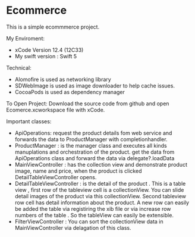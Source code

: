 # Ecommerce

This is a simple ecommmerce project.

My Enviroment:
- xCode Version 12.4 (12C33)
- My swift version : Swift 5


Technical:
- Alomofire is used as networking library
- SDWebImage is used as image downloader to help cache issues.
- CocoaPods is used as dependency manager

To Open Project: Download the source code from github and open  Ecomerce.xcworkspace file with xCode.

Important classes:
- ApiOperations: request the product details fom web service and forwards the data to ProductManager with completionhandler.
- ProductManager : is the manager class and executes all kinds manuplations and orchestration of the product. get the data from  ApiOperations class and forward the data via delegate?.loadData
- MainViewController : has the collection view and demonstrate product  image, name and price, when the product is clicked DetailTableViewController opens.
- DetailTableViewController :  is the detail of the product . This is a table view , first row of the tableview cell  is a collectionView. You can slide detail images of the product via this collectionView. Second tableview row cell has detail information about the product. A new row can easily be added the table via registiring the xib file or via  increase row numbers of the table . So the tableView can easily be extensible.
- FilterViewController : You can sort the collectionView data in MainViewController via delagation of this class.
